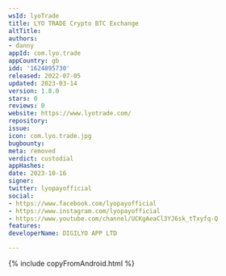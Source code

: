 ```yaml
---
wsId: lyoTrade
title: LYO TRADE Crypto BTC Exchange
altTitle: 
authors:
- danny
appId: com.lyo.trade
appCountry: gb
idd: '1624895730'
released: 2022-07-05
updated: 2023-03-14
version: 1.8.0
stars: 0
reviews: 0
website: https://www.lyotrade.com/
repository: 
issue: 
icon: com.lyo.trade.jpg
bugbounty: 
meta: removed
verdict: custodial
appHashes: 
date: 2023-10-16
signer: 
twitter: lyopayofficial
social:
- https://www.facebook.com/lyopayofficial
- https://www.instagram.com/lyopayofficial
- https://www.youtube.com/channel/UCKgAeaCl3YJ6sk_tTxyfq-Q
features: 
developerName: DIGILYO APP LTD

---
```


{% include copyFromAndroid.html %}
